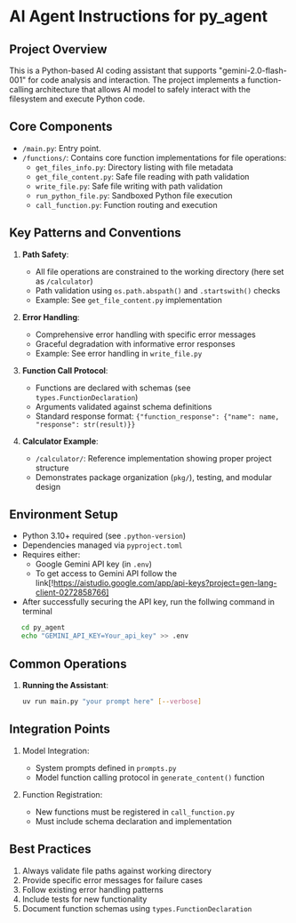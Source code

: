 # AI Agent Instructions for py_agent

## Project Overview
This is a Python-based AI coding assistant that supports "gemini-2.0-flash-001" for code analysis and interaction. The project implements a function-calling architecture that allows AI model to safely interact with the filesystem and execute Python code.

## Core Components
- `/main.py`: Entry point.
- `/functions/`: Contains core function implementations for file operations:
  - `get_files_info.py`: Directory listing with file metadata
  - `get_file_content.py`: Safe file reading with path validation
  - `write_file.py`: Safe file writing with path validation
  - `run_python_file.py`: Sandboxed Python file execution
  - `call_function.py`: Function routing and execution

## Key Patterns and Conventions
1. **Path Safety**:
   - All file operations are constrained to the working directory (here set as `/calculator`)
   - Path validation using `os.path.abspath()` and `.startswith()` checks
   - Example: See `get_file_content.py` implementation

2. **Error Handling**:
   - Comprehensive error handling with specific error messages
   - Graceful degradation with informative error responses
   - Example: See error handling in `write_file.py`

3. **Function Call Protocol**:
   - Functions are declared with schemas (see `types.FunctionDeclaration`)
   - Arguments validated against schema definitions
   - Standard response format: `{"function_response": {"name": name, "response": str(result)}}`

4. **Calculator Example**:
   - `/calculator/`: Reference implementation showing proper project structure
   - Demonstrates package organization (`pkg/`), testing, and modular design

## Environment Setup
- Python 3.10+ required (see `.python-version`)
- Dependencies managed via `pyproject.toml`
- Requires either:
  - Google Gemini API key (in `.env`)
  - To get access to Gemini API follow the link[!https://aistudio.google.com/app/api-keys?project=gen-lang-client-0272858766]
- After successfully securing the API key, run the follwing command in terminal
``` bash
   cd py_agent
   echo "GEMINI_API_KEY=Your_api_key" >> .env
```

## Common Operations
1. **Running the Assistant**:
   ```bash
   uv run main.py "your prompt here" [--verbose]
   ```

## Integration Points
1. Model Integration:
   - System prompts defined in `prompts.py`
   - Model function calling protocol in `generate_content()` function

2. Function Registration:
   - New functions must be registered in `call_function.py`
   - Must include schema declaration and implementation

## Best Practices
1. Always validate file paths against working directory
2. Provide specific error messages for failure cases
3. Follow existing error handling patterns
4. Include tests for new functionality
5. Document function schemas using `types.FunctionDeclaration`
